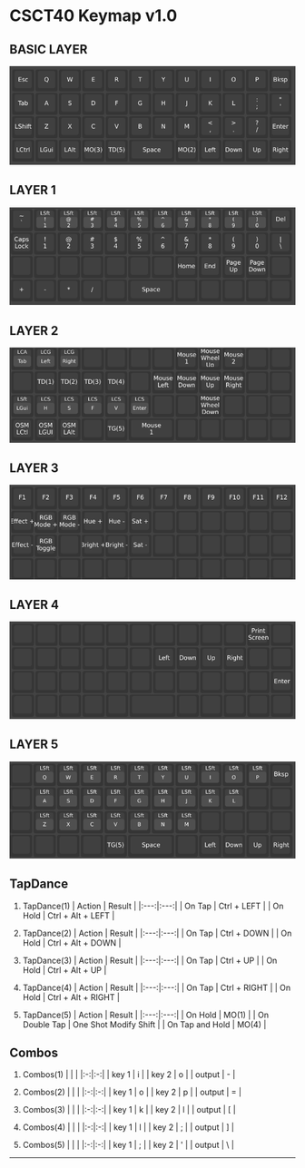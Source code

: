 # CSCT40 Keymap v1.0

## BASIC LAYER

![layer00][layer00]


## LAYER 1

![layer01][layer01]

## LAYER 2

![layer02][layer02]

## LAYER 3

![layer03][layer03]

## LAYER 4

![layer04][layer04]

## LAYER 5
![layer05][layer05]

## TapDance
1. TapDance(1)
    | Action | Result |
    |:---:|:---:|
    | On Tap | Ctrl + LEFT |
    | On Hold | Ctrl + Alt + LEFT |

2. TapDance(2)
    | Action | Result |
    |:---:|:---:|
    | On Tap | Ctrl + DOWN |
    | On Hold | Ctrl + Alt + DOWN |

3. TapDance(3)
    | Action | Result |
    |:---:|:---:|
    | On Tap | Ctrl + UP |
    | On Hold | Ctrl + Alt + UP |

4. TapDance(4)
    | Action | Result |
    |:---:|:---:|
    | On Tap | Ctrl + RIGHT |
    | On Hold | Ctrl + Alt + RIGHT |

5. TapDance(5)
    | Action | Result |
    |:---:|:---:|
    | On Hold | MO(1) |
    | On Double Tap | One Shot Modify Shift |
    | On Tap and Hold | MO(4) |

## Combos
1. Combos(1)
    | | |
    |:-:|:-:|
    | key 1 | i |
    | key 2 | o |
    | output | - |

2. Combos(2)
    | | |
    |:-:|:-:|
    | key 1 | o |
    | key 2 | p |
    | output | = |

3. Combos(3)
    | | |
    |:-:|:-:|
    | key 1 | k |
    | key 2 | l |
    | output | [ |

4. Combos(4)
    | | |
    |:-:|:-:|
    | key 1 | l |
    | key 2 | ; |
    | output | ] |

5. Combos(5)
    | | |
    |:-:|:-:|
    | key 1 | ; |
    | key 2 | ' |
    | output | \ |

-----
[layer00]:https://github.com/dallas145/CSTC40-Layout/blob/main/source/keymap%201.0/keymap00.png?raw=true
[layer01]:https://github.com/dallas145/CSTC40-Layout/blob/main/source/keymap%201.0/keymap01.png?raw=true
[layer02]:https://github.com/dallas145/CSTC40-Layout/blob/main/source/keymap%201.0/keymap02.png?raw=true
[layer03]:https://github.com/dallas145/CSTC40-Layout/blob/main/source/keymap%201.0/keymap03.png?raw=true
[layer04]:https://github.com/dallas145/CSTC40-Layout/blob/main/source/keymap%201.0/keymap04.png?raw=true
[layer05]:https://github.com/dallas145/CSTC40-Layout/blob/main/source/keymap%201.0/keymap05.png?raw=true
